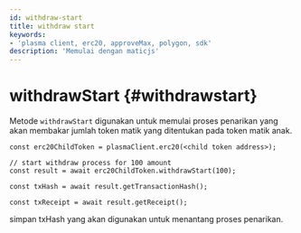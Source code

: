 ```yaml
---
id: withdraw-start
title: withdraw start
keywords:
- 'plasma client, erc20, approveMax, polygon, sdk'
description: 'Memulai dengan maticjs'
---
```


# withdrawStart {#withdrawstart}

Metode `withdrawStart` digunakan untuk memulai proses penarikan yang akan membakar jumlah token matik yang ditentukan pada token matik anak.

```
const erc20ChildToken = plasmaClient.erc20(<child token address>);

// start withdraw process for 100 amount
const result = await erc20ChildToken.withdrawStart(100);

const txHash = await result.getTransactionHash();

const txReceipt = await result.getReceipt();

```

simpan txHash yang akan digunakan untuk menantang proses penarikan.
